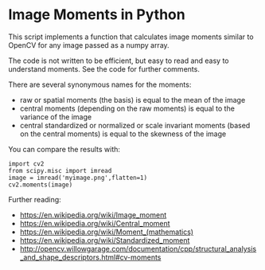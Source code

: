 Image Moments in Python
=======================
This script implements a function that calculates image moments similar to OpenCV for any image passed as a numpy array.

The code is not written to be efficient, but easy to read and easy to understand moments. See the code for further comments.

There are several synonymous names for the moments:
- raw or spatial moments (the basis) is equal to the mean of the image
- central moments (depending on the raw moments) is equal to the variance of the image
- central standardized or normalized or scale invariant moments (based on the central moments) is equal to the skewness of the image

You can compare the results with:

    import cv2
    from scipy.misc import imread
    image = imread('myimage.png',flatten=1)
    cv2.moments(image)

Further reading:
- https://en.wikipedia.org/wiki/Image_moment
- https://en.wikipedia.org/wiki/Central_moment
- https://en.wikipedia.org/wiki/Moment_(mathematics)
- https://en.wikipedia.org/wiki/Standardized_moment
- http://opencv.willowgarage.com/documentation/cpp/structural_analysis_and_shape_descriptors.html#cv-moments
